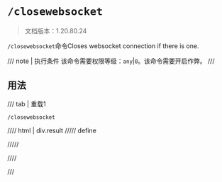 # `/closewebsocket`

> 文档版本：1.20.80.24

`/closewebsocket`命令Closes websocket connection if there is one.

/// note | 执行条件
该命令需要权限等级：`any`|`0`。该命令需要开启作弊。
///

## 用法

/// tab | 重载1
```mcfunction
/closewebsocket
```

//// html | div.result
///// define

/////

////

///
